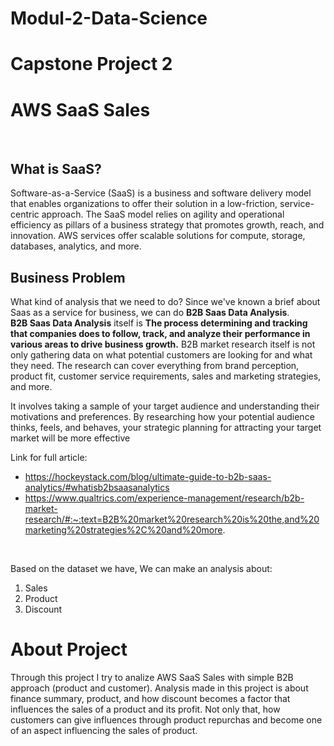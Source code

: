 # Modul-2-Data-Science

# **Capstone Project 2**

# **AWS SaaS Sales**
<br>

## **What is SaaS?**
Software-as-a-Service (SaaS) is a business and software delivery model that enables organizations to offer their solution in a low-friction, service-centric approach. The SaaS model relies on agility and operational efficiency as pillars of a business strategy that promotes growth, reach, and innovation. AWS services offer scalable solutions for compute, storage, databases, analytics, and more.
<br>

## **Business Problem**
What kind of analysis that we need to do?
Since we've known a brief about Saas as a service for business, we can do **B2B Saas Data Analysis**.<br>
**B2B Saas Data Analysis** itself is **The process determining and tracking that companies does to follow, track, and analyze their performance in various areas to drive business growth.** B2B market research itself is not only gathering data on what potential customers are looking for and what they need. The research can cover everything from brand perception, product fit, customer service requirements, sales and marketing strategies, and more.

It involves taking a sample of your target audience and understanding their motivations and preferences. By researching how your potential audience thinks, feels, and behaves, your strategic planning for attracting your target market will be more effective

Link for full article:

- https://hockeystack.com/blog/ultimate-guide-to-b2b-saas-analytics/#whatisb2bsaasanalytics
- https://www.qualtrics.com/experience-management/research/b2b-market-research/#:~:text=B2B%20market%20research%20is%20the,and%20marketing%20strategies%2C%20and%20more. 
<br>

Based on the dataset we have, We can make an analysis about:
<br>

1. Sales 
3. Product
5. Discount


# About Project
Through this project I try to analize AWS SaaS Sales with simple B2B approach (product and customer). Analysis made in this project is about finance summary, product, and how discount becomes a factor that influences the sales of a product and its profit. Not only that, how customers can give influences through product repurchas and become one of an aspect influencing the sales of product.
